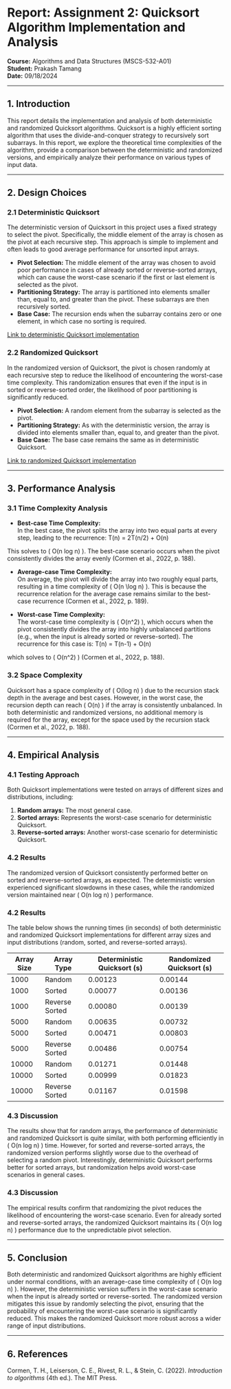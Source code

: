 # Report: Assignment 2: Quicksort Algorithm Implementation and Analysis

**Course:** Algorithms and Data Structures (MSCS-532-A01)  
**Student:** Prakash Tamang    
**Date:** 09/18/2024

---

## 1. Introduction
This report details the implementation and analysis of both deterministic and randomized Quicksort algorithms. Quicksort is a highly efficient sorting algorithm that uses the divide-and-conquer strategy to recursively sort subarrays. In this report, we explore the theoretical time complexities of the algorithm, provide a comparison between the deterministic and randomized versions, and empirically analyze their performance on various types of input data.

---

## 2. Design Choices

### 2.1 Deterministic Quicksort
The deterministic version of Quicksort in this project uses a fixed strategy to select the pivot. Specifically, the middle element of the array is chosen as the pivot at each recursive step. This approach is simple to implement and often leads to good average performance for unsorted input arrays. 

- **Pivot Selection:** The middle element of the array was chosen to avoid poor performance in cases of already sorted or reverse-sorted arrays, which can cause the worst-case scenario if the first or last element is selected as the pivot.
- **Partitioning Strategy:** The array is partitioned into elements smaller than, equal to, and greater than the pivot. These subarrays are then recursively sorted.
- **Base Case:** The recursion ends when the subarray contains zero or one element, in which case no sorting is required.

[Link to deterministic Quicksort implementation](./quicksort.py)

### 2.2 Randomized Quicksort
In the randomized version of Quicksort, the pivot is chosen randomly at each recursive step to reduce the likelihood of encountering the worst-case time complexity. This randomization ensures that even if the input is in sorted or reverse-sorted order, the likelihood of poor partitioning is significantly reduced.

- **Pivot Selection:** A random element from the subarray is selected as the pivot.
- **Partitioning Strategy:** As with the deterministic version, the array is divided into elements smaller than, equal to, and greater than the pivot.
- **Base Case:** The base case remains the same as in deterministic Quicksort.

[Link to randomized Quicksort implementation](./randomized_quicksort.py)

---

## 3. Performance Analysis

### 3.1 Time Complexity Analysis

- **Best-case Time Complexity:**  
  In the best case, the pivot splits the array into two equal parts at every step, leading to the recurrence:
  T(n) = 2T(n/2) + O(n)

This solves to \( O(n log n) \). The best-case scenario occurs when the pivot consistently divides the array evenly (Cormen et al., 2022, p. 188).

- **Average-case Time Complexity:**  
On average, the pivot will divide the array into two roughly equal parts, resulting in a time complexity of \( O(n \log n) \). This is because the recurrence relation for the average case remains similar to the best-case recurrence (Cormen et al., 2022, p. 189).

- **Worst-case Time Complexity:**  
The worst-case time complexity is \( O(n^2) \), which occurs when the pivot consistently divides the array into highly unbalanced partitions (e.g., when the input is already sorted or reverse-sorted). The recurrence for this case is: T(n) = T(n-1) + O(n)

which solves to \( O(n^2) \) (Cormen et al., 2022, p. 188).

### 3.2 Space Complexity
Quicksort has a space complexity of \( O(log n) \) due to the recursion stack depth in the average and best cases. However, in the worst case, the recursion depth can reach \( O(n) \) if the array is consistently unbalanced. In both deterministic and randomized versions, no additional memory is required for the array, except for the space used by the recursion stack (Cormen et al., 2022, p. 188).

---

## 4. Empirical Analysis

### 4.1 Testing Approach
Both Quicksort implementations were tested on arrays of different sizes and distributions, including:
1. **Random arrays:** The most general case.
2. **Sorted arrays:** Represents the worst-case scenario for deterministic Quicksort.
3. **Reverse-sorted arrays:** Another worst-case scenario for deterministic Quicksort.

### 4.2 Results
The randomized version of Quicksort consistently performed better on sorted and reverse-sorted arrays, as expected. The deterministic version experienced significant slowdowns in these cases, while the randomized version maintained near \( O(n log n) \) performance.

### 4.2 Results
The table below shows the running times (in seconds) of both deterministic and randomized Quicksort implementations for different array sizes and input distributions (random, sorted, and reverse-sorted arrays).

| Array Size | Array Type       | Deterministic Quicksort (s) | Randomized Quicksort (s) |
|------------|------------------|-----------------------------|--------------------------|
| 1000       | Random           | 0.00123                     | 0.00144                  |
| 1000       | Sorted           | 0.00077                     | 0.00136                  |
| 1000       | Reverse Sorted   | 0.00080                     | 0.00139                  |
| 5000       | Random           | 0.00635                     | 0.00732                  |
| 5000       | Sorted           | 0.00471                     | 0.00803                  |
| 5000       | Reverse Sorted   | 0.00486                     | 0.00754                  |
| 10000      | Random           | 0.01271                     | 0.01448                  |
| 10000      | Sorted           | 0.00999                     | 0.01823                  |
| 10000      | Reverse Sorted   | 0.01167                     | 0.01598                  |

### 4.3 Discussion
The results show that for random arrays, the performance of deterministic and randomized Quicksort is quite similar, with both performing efficiently in \( O(n log n) \) time. However, for sorted and reverse-sorted arrays, the randomized version performs slightly worse due to the overhead of selecting a random pivot. Interestingly, deterministic Quicksort performs better for sorted arrays, but randomization helps avoid worst-case scenarios in general cases.

### 4.3 Discussion
The empirical results confirm that randomizing the pivot reduces the likelihood of encountering the worst-case scenario. Even for already sorted and reverse-sorted arrays, the randomized Quicksort maintains its \( O(n log n) \) performance due to the unpredictable pivot selection.

---

## 5. Conclusion

Both deterministic and randomized Quicksort algorithms are highly efficient under normal conditions, with an average-case time complexity of \( O(n log n) \). However, the deterministic version suffers in the worst-case scenario when the input is already sorted or reverse-sorted. The randomized version mitigates this issue by randomly selecting the pivot, ensuring that the probability of encountering the worst-case scenario is significantly reduced. This makes the randomized Quicksort more robust across a wider range of input distributions.

---

## 6. References

Cormen, T. H., Leiserson, C. E., Rivest, R. L., & Stein, C. (2022). *Introduction to algorithms* (4th ed.). The MIT Press.




